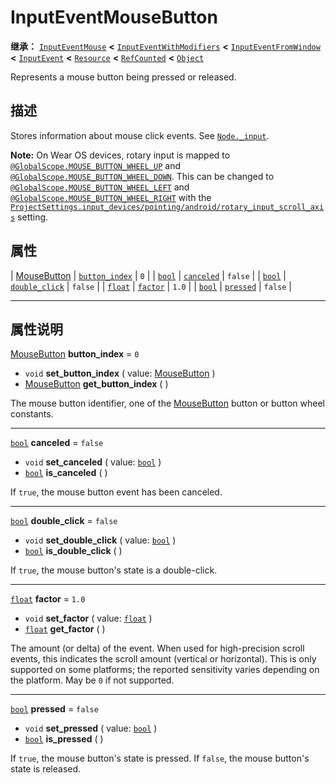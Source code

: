 <!-- ⚠ 请勿编辑本文件 ⚠ -->
<!-- 本文档使用脚本从 WeDot 引擎源码仓库生成。 -->
<!-- 生成脚本：https://github.com/WeDot-Engine/WeDot/tree/4.3/doc/tools/make_md.py； -->
<!-- 原文件：https://github.com/WeDot-Engine/WeDot/tree/4.3/doc/classes/InputEventMouseButton.xml。 -->

<div id="_class_inputeventmousebutton"></div>

# InputEventMouseButton

**继承：** [`InputEventMouse`](class_inputeventmouse.md) **<** [`InputEventWithModifiers`](class_inputeventwithmodifiers.md) **<** [`InputEventFromWindow`](class_inputeventfromwindow.md) **<** [`InputEvent`](class_inputevent.md) **<** [`Resource`](class_resource.md) **<** [`RefCounted`](class_refcounted.md) **<** [`Object`](class_object.md)

Represents a mouse button being pressed or released.

## 描述

Stores information about mouse click events. See [`Node._input`](#class_node_private_method__input).

 **Note:** On Wear OS devices, rotary input is mapped to [`@GlobalScope.MOUSE_BUTTON_WHEEL_UP`](#class_@globalscope_constant_mouse_button_wheel_up) and [`@GlobalScope.MOUSE_BUTTON_WHEEL_DOWN`](#class_@globalscope_constant_mouse_button_wheel_down). This can be changed to [`@GlobalScope.MOUSE_BUTTON_WHEEL_LEFT`](#class_@globalscope_constant_mouse_button_wheel_left) and [`@GlobalScope.MOUSE_BUTTON_WHEEL_RIGHT`](#class_@globalscope_constant_mouse_button_wheel_right) with the [`ProjectSettings.input_devices/pointing/android/rotary_input_scroll_axis`](#class_projectsettings_property_input_devices/pointing/android/rotary_input_scroll_axis) setting.

## 属性

| [MouseButton](#enum_@globalscope_mousebutton) | [`button_index`](#class_inputeventmousebutton_property_button_index) | ``0``     |
| [`bool`](class_bool.md)                       | [`canceled`](#class_inputeventmousebutton_property_canceled)         | ``false`` |
| [`bool`](class_bool.md)                       | [`double_click`](#class_inputeventmousebutton_property_double_click) | ``false`` |
| [`float`](class_float.md)                     | [`factor`](#class_inputeventmousebutton_property_factor)             | ``1.0``   |
| [`bool`](class_bool.md)                       | [`pressed`](#class_inputeventmousebutton_property_pressed)           | ``false`` |

<!-- rst-class:: classref-section-separator -->

---

## 属性说明

<div id="_class_inputeventmousebutton_property_button_index"></div>

[MouseButton](#enum_@globalscope_mousebutton) **button_index** = ``0`` <div id="class_inputeventmousebutton_property_button_index"></div>

- `void` **set_button_index** ( value: [MouseButton](#enum_@globalscope_mousebutton) )
- [MouseButton](#enum_@globalscope_mousebutton) **get_button_index** ( )

The mouse button identifier, one of the [MouseButton](#enum_@globalscope_mousebutton) button or button wheel constants.

<!-- rst-class:: classref-item-separator -->

---

<div id="_class_inputeventmousebutton_property_canceled"></div>

[`bool`](class_bool.md) **canceled** = ``false`` <div id="class_inputeventmousebutton_property_canceled"></div>

- `void` **set_canceled** ( value: [`bool`](class_bool.md) )
- [`bool`](class_bool.md) **is_canceled** ( )

If `true`, the mouse button event has been canceled.

<!-- rst-class:: classref-item-separator -->

---

<div id="_class_inputeventmousebutton_property_double_click"></div>

[`bool`](class_bool.md) **double_click** = ``false`` <div id="class_inputeventmousebutton_property_double_click"></div>

- `void` **set_double_click** ( value: [`bool`](class_bool.md) )
- [`bool`](class_bool.md) **is_double_click** ( )

If `true`, the mouse button's state is a double-click.

<!-- rst-class:: classref-item-separator -->

---

<div id="_class_inputeventmousebutton_property_factor"></div>

[`float`](class_float.md) **factor** = ``1.0`` <div id="class_inputeventmousebutton_property_factor"></div>

- `void` **set_factor** ( value: [`float`](class_float.md) )
- [`float`](class_float.md) **get_factor** ( )

The amount (or delta) of the event. When used for high-precision scroll events, this indicates the scroll amount (vertical or horizontal). This is only supported on some platforms; the reported sensitivity varies depending on the platform. May be `0` if not supported.

<!-- rst-class:: classref-item-separator -->

---

<div id="_class_inputeventmousebutton_property_pressed"></div>

[`bool`](class_bool.md) **pressed** = ``false`` <div id="class_inputeventmousebutton_property_pressed"></div>

- `void` **set_pressed** ( value: [`bool`](class_bool.md) )
- [`bool`](class_bool.md) **is_pressed** ( )

If `true`, the mouse button's state is pressed. If `false`, the mouse button's state is released.

[^virtual]: 本方法通常需要用户覆盖才能生效。
[^const]: 本方法无副作用，不会修改该实例的任何成员变量。
[^vararg]: 本方法除了能接受在此处描述的参数外，还能够继续接受任意数量的参数。
[^constructor]: 本方法用于构造某个类型。
[^static]: 调用本方法无需实例，可直接使用类名进行调用。
[^operator]: 本方法描述的是使用本类型作为左操作数的有效运算符。
[^bitfield]: 这个值是由下列位标志构成位掩码的整数。
[^void]: 无返回值。
